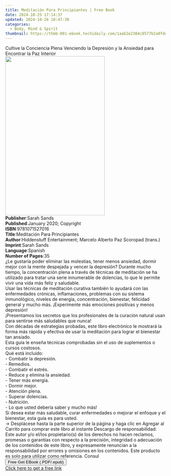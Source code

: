 ```yaml
---
title: Meditación Para Principiantes | Free Book
date: 2024-10-25 17:14:37
updated: 2024-10-26 10:47:30
categories:
  - Body, Mind & Spirit
thumbnail: https://thmb-001-ebook.techidaily.com/1aab2e2384c8577b2a0fdd81781fab6aa53ef1f28684fb5e4493fa09db3890c6.jpg
---
```

<main id="book-container">
  <div class="flex flex-col">
    <div class="book-brief flex-1 py-6 px-4 sm:p-6 md:py-10 md:px-8">
      <!-- brief-->
      <div class="book-brief-main">
        Cultive la Conciencia Plena Venciendo la Depresión y la Ansiedad para
        Encontrar la Paz Interior
      </div>
    </div>
    <div
      class="book-meta-info flex-1 grid gap-4 col-start-1 col-end-3 row-start-1 sm:mb-6 sm:grid-cols-4 lg:gap-6 lg:col-start-2 lg:row-end-6 lg:row-span-6 lg:mb-0"
    >
      <div
        class="book-meta-info-left place-content-center mt-4 p-4 text-sm leading-6 col-start-2 col-span-2 dark:text-slate-400"
      >
        <img
          class="w-full h-500 object-cover rounded-lg sm:h-255 sm:col-span-2 lg:col-span-full"
          src="https://img-001-ebook.techidaily.com/940d63b41e16f92b75a7598278fdef102c5563ebdd324b9bd4d8419d8baf5853.jpg"
          alt=""
          width="312"
          height="500"
        />
      </div>
      <div
        class="book-meta-info-right mt-2 col-start-1 row-start-2 col-span-3 self-center"
      >
        <!-- meta data  -->
        <div class="flex flex-col px-4 md:px-8">
          <div class="flex-1">
            <strong>Publisher</strong>:<span class="px-2">Sarah Sands</span>
          </div>
          <div class="flex-1">
            <strong>Published</strong>:<span class="px-2"
              >January 2020; Copyright</span
            >
          </div>
          <div class="flex-1">
            <strong>ISBN</strong>:<span class="px-2">9781071527016</span>
          </div>
          <div class="flex-1">
            <strong>Title</strong>:<span class="px-2"
              >Meditación Para Principiantes</span
            >
          </div>
          <div class="flex-1">
            <strong>Author</strong>:<span class="px-2"
              >Hiddenstuff Entertainment; Marcelo Alberto Paz Scoropad
              (trans.)</span
            >
          </div>
          <div class="flex-1">
            <strong>Imprint</strong>:<span class="px-2">Sarah Sands</span>
          </div>
          <div class="flex-1">
            <strong>Language</strong>:<span class="px-2">Spanish</span>
          </div>
          <div class="flex-1">
            <strong>Number of Pages</strong>:<span class="px-2">35</span>
          </div>
        </div>
      </div>
    </div>
    <div class="book-description flex-1 py-6 px-4 sm:p-6 md:py-10 md:px-8">
      <div class="book-description-main">
        <div accordion-content="" id="description">
          ¿Le gustaría poder eliminar las molestias, tener menos ansiedad,
          dormir mejor con la mente despejada y vencer la depresión? Durante
          mucho tiempo, la concentración plena a través de técnicas de
          meditación se ha utilizado para tratar una serie innumerable de
          dolencias, lo que le permite vivir una vida más feliz y saludable.<br />Usar
          las técnicas de meditación curativa también lo ayudará con las
          enfermedades crónicas, inflamaciones, problemas con su sistema
          inmunológico, niveles de energía, concentración, bienestar, felicidad
          general y mucho más. ¡Experimente más emociones positivas y menos
          depresión!<br />¡Presentamos los secretos que los profesionales de la
          curación natural usan para sentirse más saludables que nunca!<br />Con
          décadas de estrategias probadas, este libro electrónico le mostrará la
          forma más rápida y efectiva de usar la meditación para lograr el
          bienestar tan ansiado.<br />Esta guía le enseña técnicas comprobadas
          sin el uso de suplementos o cursos costosos.<br />Qué está
          incluido:<br />- Combatir la depresión.<br />- Remedios.<br />-
          Combatir el estrés.<br />- Reduce y elimina la ansiedad.<br />- Tener
          más energía.<br />- Dormir mejor.<br />- Atención plena.<br />-
          Superar dolencias.<br />- Nutrición.<br />- Lo que usted debería saber
          y mucho más!<br />Si desea estar más saludable, curar enfermedades o
          mejorar el enfoque y el bienestar, esta guía es para usted.<br />-&gt;
          Desplácese hasta la parte superior de la página y haga clic en Agregar
          al Carrito para comprar este libro al instante Descargo de
          responsabilidad:<br />Este autor y/o el/los propietario(s) de los
          derechos no hacen reclamos, promesas o garantías con respecto a la
          precisión, integridad o adecuación de los contenidos de este libro, y
          expresamente renuncian a la responsabilidad por errores y omisiones en
          los contenidos. Este producto es solo para utilizar como referencia.
          Consul
        </div>
        <div class="accordion-fader"></div>
      </div>
    </div>
    <div class="book-excerpts flex-1 py-6 px-4 sm:p-6 md:py-10 md:px-8"></div>
    <div
      class="book-about-author flex-1 py-6 px-4 sm:p-6 md:py-10 md:px-8"
    ></div>
    <div class="book-free-get flex-1 py-6 px-4 sm:p-6 md:py-10 md:px-8">
      <button
        id="btn-free-get"
        class="bg-blue-500 hover:bg-blue-700 text-white font-bold py-2 px-4 rounded"
      >
        Free Get EBook (.PDF/.epub)
      </button>
      <div id="countdown-display" class="px-2 text-lg mt-2"></div>
      <a
        id="free-link"
        class="hidden bg-blue-500 hover:bg-blue-700 text-white font-bold py-2 px-4 rounded"
        href="https://www.ebooks.com/en-us/book/209954480/meditaci-n-para-principiantes/hiddenstuff-entertainment/"
        target="_blank"
        >Click here to get a free link</a
      >
    </div>
    <script>
      let countdownTime = 0;
      let countdownInterval = null;
      document
        .getElementById('btn-free-get')
        .addEventListener('click', startCountdown);
      function startCountdown() {
        countdownTime = new Date().getTime() + 60000 * 3;
        countdownInterval = setInterval(updateCountdown, 1000);
        document.getElementById('btn-free-get').disabled = true;
        document
          .getElementById('btn-free-get')
          .classList.add('bg-gray-500', 'cursor-not-allowed');
      }
      function updateCountdown() {
        let currentTime = new Date().getTime();
        let timeLeft = countdownTime - currentTime;
        let secondsLeft = Math.floor(timeLeft / 1000);
        document.getElementById('countdown-display').innerHTML =
          `Remaining time: ${secondsLeft} seconds.`;
        if (secondsLeft <= 0) {
          clearInterval(countdownInterval);
          document.getElementById('btn-free-get').classList.add('hidden');
          document.getElementById('free-link').classList.remove('hidden');
          document.getElementById('countdown-display').innerHTML = '';
        }
      }
    </script>
  </div>
</main>
